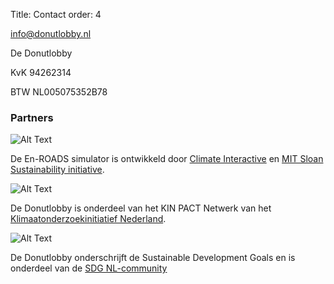 Title: Contact
order: 4

[info@donutlobby.nl](mailto:info@donutlobby.nl)

De Donutlobby

KvK 94262314

BTW NL005075352B78

### Partners

![Alt Text]({static}/images/logos.png)

De En-ROADS simulator is ontwikkeld door
[Climate Interactive](climateinteractive.org) en [MIT Sloan Sustainability initiative](https://mitsloan.mit.edu/sustainability-initiative/welcome).

![Alt Text]({static}/images/kin.svg)

De Donutlobby is onderdeel van het KIN PACT Netwerk van het [Klimaatonderzoekinitiatief Nederland](https://www.nwo.nl/kin).

![Alt Text]({static}/images/sdg.png)

De Donutlobby onderschrijft de Sustainable Development Goals en is onderdeel van de [SDG NL-community](https://www.sdgnederland.nl/)
